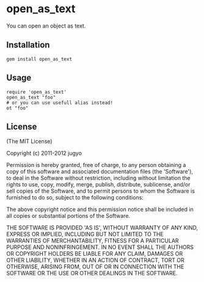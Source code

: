 open\_as\_text
====

You can open an object as text.

Installation
----

    gem install open_as_text

Usage
----

    require 'open_as_text'
    open_as_text "foo"
    # or you can use usefull alias instead!
    ot "foo"

License
----

(The MIT License)

Copyright (c) 2011-2012 jugyo

Permission is hereby granted, free of charge, to any person obtaining a copy of this software and associated documentation files (the 'Software'), to deal in the Software without restriction, including without limitation the rights to use, copy, modify, merge, publish, distribute, sublicense, and/or sell copies of the Software, and to permit persons to whom the Software is furnished to do so, subject to the following conditions:

The above copyright notice and this permission notice shall be included in all copies or substantial portions of the Software.

THE SOFTWARE IS PROVIDED 'AS IS', WITHOUT WARRANTY OF ANY KIND, EXPRESS OR IMPLIED, INCLUDING BUT NOT LIMITED TO THE WARRANTIES OF MERCHANTABILITY, FITNESS FOR A PARTICULAR PURPOSE AND NONINFRINGEMENT. IN NO EVENT SHALL THE AUTHORS OR COPYRIGHT HOLDERS BE LIABLE FOR ANY CLAIM, DAMAGES OR OTHER LIABILITY, WHETHER IN AN ACTION OF CONTRACT, TORT OR OTHERWISE, ARISING FROM, OUT OF OR IN CONNECTION WITH THE SOFTWARE OR THE USE OR OTHER DEALINGS IN THE SOFTWARE.
